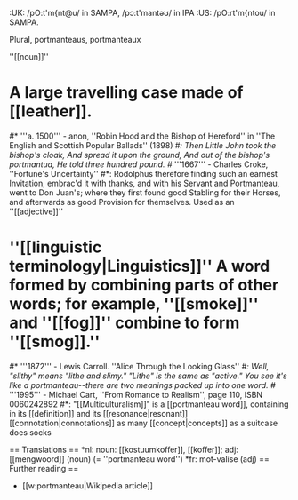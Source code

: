 :UK: /pO:t'm{nt@u/ in SAMPA, /p&#596;:t'mant&#601;&#650;/ in IPA 
:US: /pO:rt'm{ntou/ in SAMPA.

Plural, portmanteaus, portmanteaux

''[[noun]]''

# A large travelling case made of [[leather]].
#* '''a. 1500''' - anon, ''Robin Hood and the Bishop of Hereford'' in ''The English and Scottish Popular Ballads'' (1898)
#*: Then Little John took the bishop's cloak, And spread it upon the ground, And out of the bishop's portmantua, He told three hundred pound.
#* '''1667''' - Charles Croke, ''Fortune's Uncertainty''
#*: Rodolphus therefore finding such an earnest Invitation, embrac'd it with thanks, and with his Servant and Portmanteau, went to Don Juan's; where they first found good Stabling for their Horses, and afterwards as good Provision for themselves.
Used as an ''[[adjective]]''
# ''[[linguistic terminology|Linguistics]]''  A word formed by combining parts of other words; for example, ''[[smoke]]'' and ''[[fog]]'' combine to form ''[[smog]].'' 
#* '''1872''' - Lewis Carroll. ''Alice Through the Looking Glass'' 
#*: Well, "slithy" means "lithe and slimy." "Lithe" is the same as "active." You see it's like a portmanteau--there are two meanings packed up into one word.
#* '''1995''' - Michael Cart, ''From Romance to Realism'', page 110, ISBN 0060242892 
#*: "[[Multiculturalism]]" is a [[portmanteau word]], containing in its [[definition]] and its [[resonance|resonant]] [[connotation|connotations]] as many [[concept|concepts]] as a suitcase does socks

== Translations ==
*nl: noun: [[kostuumkoffer]], [[koffer]]; adj: [[mengwoord]] (noun) (= ''portmanteau word'')
*fr: mot-valise (adj)
== Further reading ==

* [[w:portmanteau|Wikipedia article]]